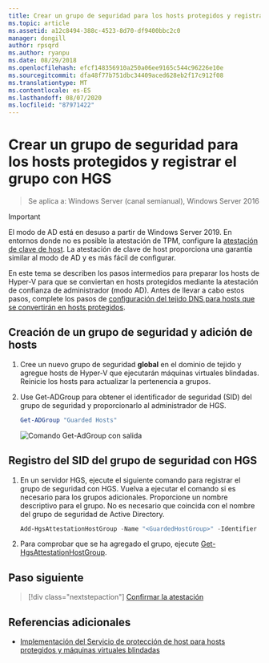 ```yaml
---
title: Crear un grupo de seguridad para los hosts protegidos y registrar el grupo con HGS
ms.topic: article
ms.assetid: a12c8494-388c-4523-8d70-df9400bbc2c0
manager: dongill
author: rpsqrd
ms.author: ryanpu
ms.date: 08/29/2018
ms.openlocfilehash: efcf148356910a250a06ee9165c544c96226e10e
ms.sourcegitcommit: dfa48f77b751dbc34409aced628eb2f17c912f08
ms.translationtype: MT
ms.contentlocale: es-ES
ms.lasthandoff: 08/07/2020
ms.locfileid: "87971422"
---
```

# <a name="create-a-security-group-for-guarded-hosts-and-register-the-group-with-hgs"></a>Crear un grupo de seguridad para los hosts protegidos y registrar el grupo con HGS

> Se aplica a: Windows Server (canal semianual), Windows Server 2016

> [!IMPORTANT]
> El modo de AD está en desuso a partir de Windows Server 2019. En entornos donde no es posible la atestación de TPM, configure la [atestación de clave de host](guarded-fabric-initialize-hgs-key-mode.md). La atestación de clave de host proporciona una garantía similar al modo de AD y es más fácil de configurar.

En este tema se describen los pasos intermedios para preparar los hosts de Hyper-V para que se conviertan en hosts protegidos mediante la atestación de confianza de administrador (modo AD). Antes de llevar a cabo estos pasos, complete los pasos de [configuración del tejido DNS para hosts que se convertirán en hosts protegidos](guarded-fabric-configuring-fabric-dns-ad.md).


## <a name="create-a-security-group-and-add-hosts"></a>Creación de un grupo de seguridad y adición de hosts

1. Cree un nuevo grupo de seguridad **global** en el dominio de tejido y agregue hosts de Hyper-V que ejecutarán máquinas virtuales blindadas. Reinicie los hosts para actualizar la pertenencia a grupos.

2. Use Get-ADGroup para obtener el identificador de seguridad (SID) del grupo de seguridad y proporcionarlo al administrador de HGS.

    ```powershell
    Get-ADGroup "Guarded Hosts"
    ```

    ![Comando Get-AdGroup con salida](../media/Guarded-Fabric-Shielded-VM/guarded-host-get-adgroup.png)

## <a name="register-the-sid-of-the-security-group-with-hgs"></a>Registro del SID del grupo de seguridad con HGS

1. En un servidor HGS, ejecute el siguiente comando para registrar el grupo de seguridad con HGS.
   Vuelva a ejecutar el comando si es necesario para los grupos adicionales.
   Proporcione un nombre descriptivo para el grupo.
   No es necesario que coincida con el nombre del grupo de seguridad de Active Directory.

   ```powershell
   Add-HgsAttestationHostGroup -Name "<GuardedHostGroup>" -Identifier "<SID>"
   ```

2. Para comprobar que se ha agregado el grupo, ejecute [Get-HgsAttestationHostGroup](https://technet.microsoft.com/library/mt652172.aspx).

## <a name="next-step"></a>Paso siguiente

> [!div class="nextstepaction"]
> [Confirmar la atestación](guarded-fabric-confirm-hosts-can-attest-successfully.md)


## <a name="additional-references"></a>Referencias adicionales

- [Implementación del Servicio de protección de host para hosts protegidos y máquinas virtuales blindadas](guarded-fabric-deploying-hgs-overview.md)
